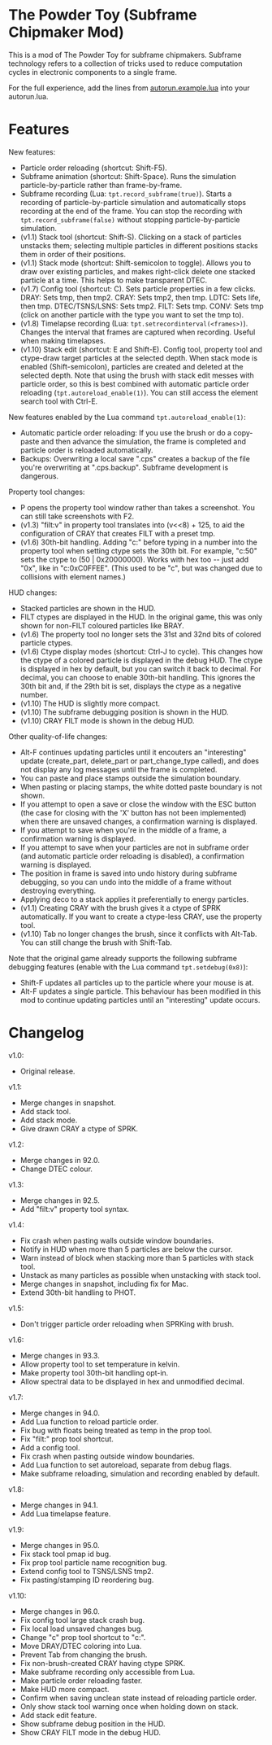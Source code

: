 The Powder Toy (Subframe Chipmaker Mod)
=======================================

This is a mod of The Powder Toy for subframe chipmakers. Subframe technology refers to a collection of tricks used to reduce computation cycles in electronic components to a single frame.

For the full experience, add the lines from [autorun.example.lua](autorun.example.lua) into your autorun.lua.

Features
========

New features:

- Particle order reloading (shortcut: Shift-F5).
- Subframe animation (shortcut: Shift-Space). Runs the simulation particle-by-particle rather than frame-by-frame.
- Subframe recording (Lua: `tpt.record_subframe(true)`). Starts a recording of particle-by-particle simulation and automatically stops recording at the end of the frame. You can stop the recording with `tpt.record_subframe(false)` without stopping particle-by-particle simulation.
- (v1.1) Stack tool (shortcut: Shift-S). Clicking on a stack of particles unstacks them; selecting multiple particles in different positions stacks them in order of their positions.
- (v1.1) Stack mode (shortcut: Shift-semicolon to toggle). Allows you to draw over existing particles, and makes right-click delete one stacked particle at a time. This helps to make transparent DTEC.
- (v1.7) Config tool (shortcut: C). Sets particle properties in a few clicks. DRAY: Sets tmp, then tmp2. CRAY: Sets tmp2, then tmp. LDTC: Sets life, then tmp. DTEC/TSNS/LSNS: Sets tmp2. FILT: Sets tmp. CONV: Sets tmp (click on another particle with the type you want to set the tmp to).
- (v1.8) Timelapse recording (Lua: `tpt.setrecordinterval(<frames>)`). Changes the interval that frames are captured when recording. Useful when making timelapses.
- (v1.10) Stack edit (shortcut: E and Shift-E). Config tool, property tool and ctype-draw target particles at the selected depth. When stack mode is enabled (Shift-semicolon), particles are created and deleted at the selected depth. Note that using the brush with stack edit messes with particle order, so this is best combined with automatic particle order reloading (`tpt.autoreload_enable(1)`). You can still access the element search tool with Ctrl-E.

New features enabled by the Lua command `tpt.autoreload_enable(1)`:

- Automatic particle order reloading: If you use the brush or do a copy-paste and then advance the simulation, the frame is completed and particle order is reloaded automatically.
- Backups: Overwriting a local save "<save>.cps" creates a backup of the file you're overwriting at "<save>.cps.backup". Subframe development is dangerous.

Property tool changes:
- P opens the property tool window rather than takes a screenshot. You can still take screenshots with F2.
- (v1.3) "filt:v" in property tool translates into (v<<8) + 125, to aid the configuration of CRAY that creates FILT with a preset tmp.
- (v1.6) 30th-bit handling. Adding "c:" before typing in a number into the property tool when setting ctype sets the 30th bit. For example, "c:50" sets the ctype to (50 | 0x20000000). Works with hex too -- just add "0x", like in "c:0xC0FFEE". (This used to be "c", but was changed due to collisions with element names.)

HUD changes:
- Stacked particles are shown in the HUD.
- FILT ctypes are displayed in the HUD. In the original game, this was only shown for non-FILT coloured particles like BRAY.
- (v1.6) The property tool no longer sets the 31st and 32nd bits of colored particle ctypes.
- (v1.6) Ctype display modes (shortcut: Ctrl-J to cycle). This changes how the ctype of a colored particle is displayed in the debug HUD. The ctype is displayed in hex by default, but you can switch it back to decimal. For decimal, you can choose to enable 30th-bit handling. This ignores the 30th bit and, if the 29th bit is set, displays the ctype as a negative number.
- (v1.10) The HUD is slightly more compact.
- (v1.10) The subframe debugging position is shown in the HUD.
- (v1.10) CRAY FILT mode is shown in the debug HUD.

Other quality-of-life changes:
- Alt-F continues updating particles until it encouters an "interesting" update (create\_part, delete\_part or part\_change\_type called), and does not display any log messages until the frame is completed.
- You can paste and place stamps outside the simulation boundary.
- When pasting or placing stamps, the white dotted paste boundary is not shown.
- If you attempt to open a save or close the window with the ESC button (the case for closing with the 'X' button has not been implemented) when there are unsaved changes, a confirmation warning is displayed.
- If you attempt to save when you're in the middle of a frame, a confirmation warning is displayed.
- If you attempt to save when your particles are not in subframe order (and automatic particle order reloading is disabled), a confirmation warning is displayed.
- The position in frame is saved into undo history during subframe debugging, so you can undo into the middle of a frame without destroying everything.
- Applying deco to a stack applies it preferentially to energy particles.
- (v1.1) Creating CRAY with the brush gives it a ctype of SPRK automatically. If you want to create a ctype-less CRAY, use the property tool.
- (v1.10) Tab no longer changes the brush, since it conflicts with Alt-Tab. You can still change the brush with Shift-Tab.

Note that the original game already supports the following subframe debugging features (enable with the Lua command `tpt.setdebug(0x8)`):

- Shift-F updates all particles up to the particle where your mouse is at.
- Alt-F updates a single particle. This behaviour has been modified in this mod to continue updating particles until an "interesting" update occurs.

Changelog
=========

v1.0:
- Original release.

v1.1:
- Merge changes in snapshot.
- Add stack tool.
- Add stack mode.
- Give drawn CRAY a ctype of SPRK.

v1.2:
- Merge changes in 92.0.
- Change DTEC colour.

v1.3:
- Merge changes in 92.5.
- Add "filt:v" property tool syntax.

v1.4:
- Fix crash when pasting walls outside window boundaries.
- Notify in HUD when more than 5 particles are below the cursor.
- Warn instead of block when stacking more than 5 particles with stack tool.
- Unstack as many particles as possible when unstacking with stack tool.
- Merge changes in snapshot, including fix for Mac.
- Extend 30th-bit handling to PHOT.

v1.5:
- Don't trigger particle order reloading when SPRKing with brush.

v1.6:
- Merge changes in 93.3.
- Allow property tool to set temperature in kelvin.
- Make property tool 30th-bit handling opt-in.
- Allow spectral data to be displayed in hex and unmodified decimal.

v1.7:
- Merge changes in 94.0.
- Add Lua function to reload particle order.
- Fix bug with floats being treated as temp in the prop tool.
- Fix "filt:" prop tool shortcut.
- Add a config tool.
- Fix crash when pasting outside window boundaries.
- Add Lua function to set autoreload, separate from debug flags.
- Make subframe reloading, simulation and recording enabled by default.

v1.8:
- Merge changes in 94.1.
- Add Lua timelapse feature.

v1.9:
- Merge changes in 95.0.
- Fix stack tool pmap id bug.
- Fix prop tool particle name recognition bug.
- Extend config tool to TSNS/LSNS tmp2.
- Fix pasting/stamping ID reordering bug.

v1.10:
- Merge changes in 96.0.
- Fix config tool large stack crash bug.
- Fix local load unsaved changes bug.
- Change "c" prop tool shortcut to "c:".
- Move DRAY/DTEC coloring into Lua.
- Prevent Tab from changing the brush.
- Fix non-brush-created CRAY having ctype SPRK.
- Make subframe recording only accessible from Lua.
- Make particle order reloading faster.
- Make HUD more compact.
- Confirm when saving unclean state instead of reloading particle order.
- Only show stack tool warning once when holding down on stack.
- Add stack edit feature.
- Show subframe debug position in the HUD.
- Show CRAY FILT mode in the debug HUD.

